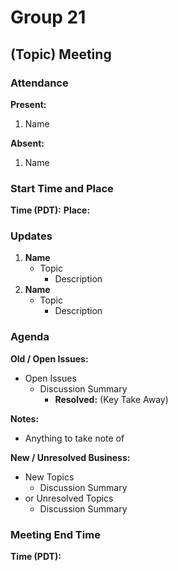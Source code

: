 # Group 21

## (Topic) Meeting

### Attendance
**Present:** 
1. Name
   
**Absent:** 
1. Name 

### Start Time and Place
**Time (PDT):** 
**Place:** 

### Updates <!-- Any updates that any members need to report -->
1. **Name**
   - Topic
     - Description
2. **Name**
   - Topic
     - Description

### Agenda
**Old / Open Issues:**  <!-- Any old/Open business from the previous meeting -->
- Open Issues
  - Discussion Summary
    - **Resolved:** (Key Take Away) <!-- Only add when issue was resolved-->

**Notes:**
- Anything to take note of
  

**New / Unresolved Business:** <!-- New or still unresolved business to be discussed next Meeting (Even Open Issues that weren't resolved) -->
- New Topics 
  - Discussion Summary
- or Unresolved Topics
  - Discussion Summary

### Meeting End Time
**Time (PDT):** 